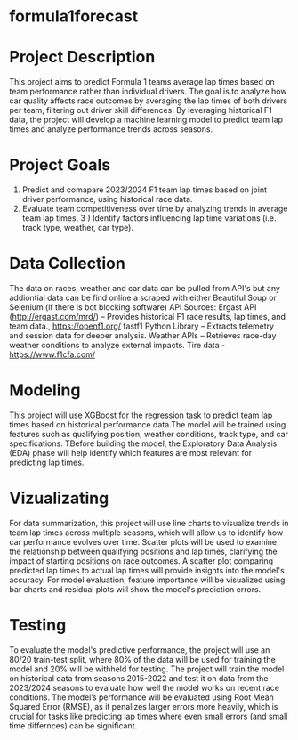 # formula1forecast

# Project Description
This project aims to predict Formula 1 teams average lap times based on team performance rather than individual drivers. The goal is to analyze how car quality affects race outcomes by averaging the lap times of both drivers per team, filtering out driver skill differences. By leveraging historical F1 data, the project will develop a machine learning model to predict team lap times and analyze performance trends across seasons.

# Project Goals
1) Predict and comapare 2023/2024 F1 team lap times based on joint driver performance, using historical race data.
2) Evaluate team competitiveness over time by analyzing trends in average team lap times.
3 ) Identify factors influencing lap time variations (i.e. track type, weather, car type).

# Data Collection
The data on races, weather and car data can be pulled from API's but any addiontial data can be find online a scraped with either Beautiful Soup or Selenium (if there is bot blocking software)
API Sources:
Ergast API (http://ergast.com/mrd/) – Provides historical F1 race results, lap times, and team data., https://openf1.org/
fastf1 Python Library – Extracts telemetry and session data for deeper analysis.
Weather APIs – Retrieves race-day weather conditions to analyze external impacts.
Tire data - https://www.f1cfa.com/

# Modeling

This project will use XGBoost for the regression task to predict team lap times based on historical performance data.The model will be trained using features such as qualifying position, weather conditions, track type, and car specifications. TBefore building the model, the Exploratory Data Analysis (EDA) phase will help identify which features are most relevant for predicting lap times. 


# Vizualizating

For data summarization, this project will use line charts to visualize trends in team lap times across multiple seasons, which will allow us to identify how car performance evolves over time. Scatter plots will be used to examine the relationship between qualifying positions and lap times, clarifying the impact of starting positions on race outcomes. A scatter plot comparing predicted lap times to actual lap times will provide insights into the model's accuracy. For model evaluation, feature importance will be visualized using bar charts and residual plots will show the model's prediction errors.

# Testing

To evaluate the model's predictive performance, the project will use an 80/20 train-test split, where 80% of the data will be used for training the model and 20% will be withheld for testing. The project will train the model on historical data from seasons 2015-2022 and test it on data from the 2023/2024 seasons to evaluate how well the model works on recent race conditions. The model’s performance will be evaluated using Root Mean Squared Error (RMSE), as it penalizes larger errors more heavily, which is crucial for tasks like predicting lap times where even small errors (and small time differnces) can be significant. 

